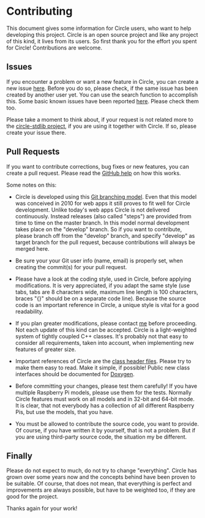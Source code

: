 # Contributing

This document gives some information for Circle users, who want to help developing this project. Circle is an open source project and like any project of this kind, it lives from its users. So first thank you for the effort you spent for Circle! Contributions are welcome.

## Issues

If you encounter a problem or want a new feature in Circle, you can create a new issue [here](https://github.com/rsta2/circle/issues). Before you do so, please check, if the same issue has been created by another user yet. You can use the search function to accomplish this. Some basic known issues have been reported [here](doc/issues.txt). Please check them too.

Please take a moment to think about, if your request is not related more to the [circle-stdlib project](https://github.com/smuehlst/circle-stdlib), if you are using it together with Circle. If so, please create your issue there.

## Pull Requests

If you want to contribute corrections, bug fixes or new features, you can create a pull request. Please read the [GitHub help](https://docs.github.com/en/free-pro-team@latest/github/collaborating-with-issues-and-pull-requests/creating-a-pull-request) on how this works.

Some notes on this:

* Circle is developed using this [Git branching model](http://nvie.com/posts/a-successful-git-branching-model). Even that this model was conceived in 2010 for web apps it still proves to fit well for Circle development. Unlike today's web apps Circle is not delivered continuously. Instead releases (also called "steps") are provided from time to time on the master branch. In this model normal development takes place on the "develop" branch. So if you want to contribute, please branch off from the "develop" branch, and specify "develop" as target branch for the pull request, because contributions will always be merged here.

* Be sure your your Git user info (name, email) is properly set, when creating the commit(s) for your pull request.

* Please have a look at the coding style, used in Circle, before applying modifications. It is very appreciated, if you adapt the same style (use tabs, tabs are 8 characters wide, maximum line length is 100 characters, braces "{}" should be on a separate code line). Because the source code is an important reference in Circle, a unique style is vital for a good readability.

* If you plan greater modifications, please contact [me](mailto:rsta2@o2online.de) before proceeding. Not each update of this kind can be accepted. Circle is a light-weighted system of tightly coupled C++ classes. It's probably not that easy to consider all requirements, taken into account, when implementing new features of greater size.

* Important references of Circle are the [class header files](include/circle). Please try to make them easy to read. Make it simple, if possible! Public new class interfaces should be documented for [Doxygen](https://www.doxygen.nl).

* Before committing your changes, please test them carefully! If you have multiple Raspberry Pi models, please use them for the tests. Normally Circle features must work on all models and in 32-bit and 64-bit mode. It is clear, that not everybody has a collection of all different Raspberry Pis, but use the models, that you have.

* You must be allowed to contribute the source code, you want to provide. Of course, if you have written it by yourself, that is not a problem. But if you are using third-party source code, the situation my be different.

## Finally

Please do not expect to much, do not try to change "everything". Circle has grown over some years now and the concepts behind have been proven to be suitable. Of course, that does not mean, that everything is perfect and improvements are always possible, but have to be weighted too, if they are good for the project.

Thanks again for your work!
